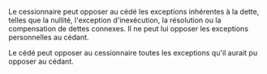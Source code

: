 Le cessionnaire peut opposer au cédé les exceptions inhérentes à la dette, telles que la nullité, l'exception d'inexécution, la résolution ou la compensation de dettes connexes. Il ne peut lui opposer les exceptions personnelles au cédant.

Le cédé peut opposer au cessionnaire toutes les exceptions qu'il aurait pu opposer au cédant.
